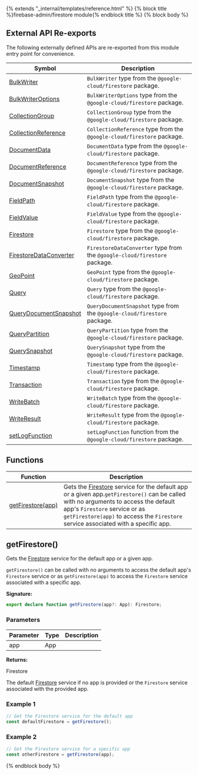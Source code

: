 {% extends "_internal/templates/reference.html" %}
{% block title %}firebase-admin/firestore module{% endblock title %}
{% block body %}

## External API Re-exports

The following externally defined APIs are re-exported from this module entry point for convenience.

|  Symbol | Description |
|  --- | --- |
|  [BulkWriter](https://googleapis.dev/nodejs/firestore/latest/BulkWriter.html) | `BulkWriter` type from the `@google-cloud/firestore` package. |
|  [BulkWriterOptions](https://googleapis.dev/nodejs/firestore/latest/global.html#BulkWriterOptions) | `BulkWriterOptions` type from the `@google-cloud/firestore` package. |
|  [CollectionGroup](https://googleapis.dev/nodejs/firestore/latest/CollectionGroup.html) | `CollectionGroup` type from the `@google-cloud/firestore` package. |
|  [CollectionReference](https://googleapis.dev/nodejs/firestore/latest/CollectionReference.html) | `CollectionReference` type from the `@google-cloud/firestore` package. |
|  [DocumentData](https://googleapis.dev/nodejs/firestore/latest/global.html#DocumentData) | `DocumentData` type from the `@google-cloud/firestore` package. |
|  [DocumentReference](https://googleapis.dev/nodejs/firestore/latest/DocumentReference.html) | `DocumentReference` type from the `@google-cloud/firestore` package. |
|  [DocumentSnapshot](https://googleapis.dev/nodejs/firestore/latest/DocumentSnapshot.html) | `DocumentSnapshot` type from the `@google-cloud/firestore` package. |
|  [FieldPath](https://googleapis.dev/nodejs/firestore/latest/FieldPath.html) | `FieldPath` type from the `@google-cloud/firestore` package. |
|  [FieldValue](https://googleapis.dev/nodejs/firestore/latest/FieldValue.html) | `FieldValue` type from the `@google-cloud/firestore` package. |
|  [Firestore](https://googleapis.dev/nodejs/firestore/latest/Firestore.html) | `Firestore` type from the `@google-cloud/firestore` package.  |
|  [FirestoreDataConverter](https://googleapis.dev/nodejs/firestore/latest/global.html#FirestoreDataConverter) | `FirestoreDataConverter` type from the `@google-cloud/firestore` package. |
|  [GeoPoint](https://googleapis.dev/nodejs/firestore/latest/GeoPoint.html) | `GeoPoint` type from the `@google-cloud/firestore` package. |
|  [Query](https://googleapis.dev/nodejs/firestore/latest/Query.html) | `Query` type from the `@google-cloud/firestore` package. |
|  [QueryDocumentSnapshot](https://googleapis.dev/nodejs/firestore/latest/QueryDocumentSnapshot.html) | `QueryDocumentSnapshot` type from the `@google-cloud/firestore` package. |
|  [QueryPartition](https://googleapis.dev/nodejs/firestore/latest/QueryPartition.html) | `QueryPartition` type from the `@google-cloud/firestore` package. |
|  [QuerySnapshot](https://googleapis.dev/nodejs/firestore/latest/QuerySnapshot.html) | `QuerySnapshot` type from the `@google-cloud/firestore` package. |
|  [Timestamp](https://googleapis.dev/nodejs/firestore/latest/Timestamp.html) | `Timestamp` type from the `@google-cloud/firestore` package. |
|  [Transaction](https://googleapis.dev/nodejs/firestore/latest/Transaction.html) | `Transaction` type from the `@google-cloud/firestore` package. |
|  [WriteBatch](https://googleapis.dev/nodejs/firestore/latest/WriteBatch.html) | `WriteBatch` type from the `@google-cloud/firestore` package. |
|  [WriteResult](https://googleapis.dev/nodejs/firestore/latest/WriteResult.html) | `WriteResult` type from the `@google-cloud/firestore` package. |
|  [setLogFunction](https://googleapis.dev/nodejs/firestore/latest/global.html#setLogFunction) | `setLogFunction` function from the `@google-cloud/firestore` package. |

## Functions

|  Function | Description |
|  --- | --- |
|  [getFirestore(app)](./firebase-admin.firestore.md#getfirestore) | Gets the [Firestore](https://googleapis.dev/nodejs/firestore/latest/Firestore.html) service for the default app or a given app.<code>getFirestore()</code> can be called with no arguments to access the default app's <code>Firestore</code> service or as <code>getFirestore(app)</code> to access the <code>Firestore</code> service associated with a specific app. |

## getFirestore()

Gets the [Firestore](https://googleapis.dev/nodejs/firestore/latest/Firestore.html) service for the default app or a given app.

`getFirestore()` can be called with no arguments to access the default app's `Firestore` service or as `getFirestore(app)` to access the `Firestore` service associated with a specific app.

<b>Signature:</b>

```typescript
export declare function getFirestore(app?: App): Firestore;
```

### Parameters

|  Parameter | Type | Description |
|  --- | --- | --- |
|  app | App |  |

<b>Returns:</b>

Firestore

The default [Firestore](https://googleapis.dev/nodejs/firestore/latest/Firestore.html) service if no app is provided or the `Firestore` service associated with the provided app.

### Example 1


```javascript
// Get the Firestore service for the default app
const defaultFirestore = getFirestore();

```

### Example 2


```javascript
// Get the Firestore service for a specific app
const otherFirestore = getFirestore(app);

```

{% endblock body %}